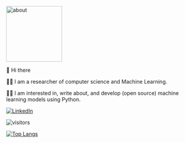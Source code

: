 <img src="https://raw.githubusercontent.com/samanemami/samanemami/main/docs/HW.gif" alt="about" style="height:150px;"> 

👋 Hi there

👨‍🔬 I am a researcher of computer science and Machine Learning. 

👨‍💻 I am interested in, write about, and develop (open source) machine learning models using Python.
 

 
<p> <a href="https://www.linkedin.com/in/saman-emami/" target="_blank"><img alt="LinkedIn" src="https://img.shields.io/badge/linkedin-%230077B5.svg?&style=for-the-badge&logo=linkedin&logoColor=white" /></a>

![visitors](https://visitor-badge.glitch.me/badge?page_id=samanemami&left_color=green&right_color=blue)
 
 
[![Top Langs](https://github-readme-stats.vercel.app/api/top-langs/?username=samanemami&layout=compact)](https://github.com/samanemami?tab=repositories)
 

 



